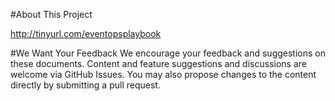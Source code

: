 #About This Project

http://tinyurl.com/eventopsplaybook

#We Want Your Feedback
We encourage your feedback and suggestions on these documents. Content and feature suggestions and discussions are welcome via GitHub Issues. You may also propose changes to the content directly by submitting a pull request.
